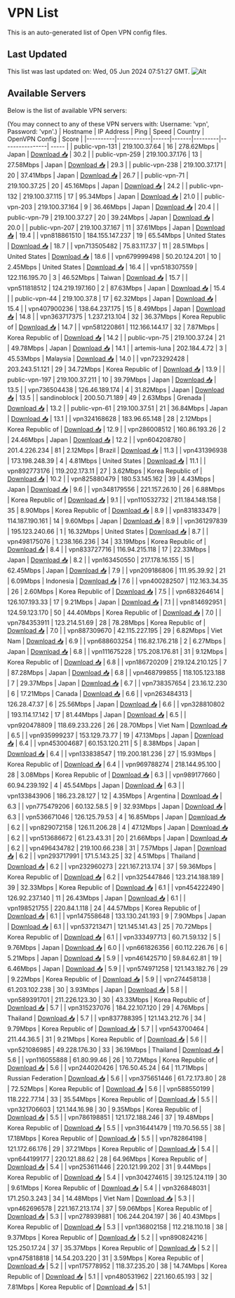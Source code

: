 # VPN List

This is an auto-generated list of Open VPN config files.

## Last Updated

This list was last updated on: Wed, 05 Jun 2024 07:51:27 GMT.
![Alt](https://repobeats.axiom.co/api/embed/186b98318ef1479477931607c1ad7d823f12451f.svg "Repobeats analytics image")

## Available Servers

Below is the list of available VPN servers:

(You may connect to any of these VPN servers with: Username: 'vpn', Password: 'vpn'.)
| Hostname | IP Address | Ping | Speed | Country | OpenVPN Config | Score |
|----------|------------|------|-------|---------|----------------| ----- |
| public-vpn-131 | 219.100.37.64 | 16 | 278.62Mbps | Japan | [Download 📥](./configs/server_0_JP.ovpn) | 30.2 |
| public-vpn-259 | 219.100.37.176 | 13 | 27.58Mbps | Japan | [Download 📥](./configs/server_1_JP.ovpn) | 29.3 |
| public-vpn-238 | 219.100.37.171 | 20 | 37.41Mbps | Japan | [Download 📥](./configs/server_2_JP.ovpn) | 26.7 |
| public-vpn-71 | 219.100.37.25 | 20 | 45.16Mbps | Japan | [Download 📥](./configs/server_3_JP.ovpn) | 24.2 |
| public-vpn-132 | 219.100.37.115 | 17 | 95.34Mbps | Japan | [Download 📥](./configs/server_4_JP.ovpn) | 21.0 |
| public-vpn-203 | 219.100.37.164 | 9 | 36.46Mbps | Japan | [Download 📥](./configs/server_5_JP.ovpn) | 20.4 |
| public-vpn-79 | 219.100.37.27 | 20 | 39.24Mbps | Japan | [Download 📥](./configs/server_6_JP.ovpn) | 20.0 |
| public-vpn-207 | 219.100.37.167 | 11 | 37.61Mbps | Japan | [Download 📥](./configs/server_7_JP.ovpn) | 19.4 |
| vpn818861510 | 184.155.147.237 | 19 | 65.54Mbps | United States | [Download 📥](./configs/server_8_US.ovpn) | 18.7 |
| vpn713505482 | 75.83.117.37 | 11 | 28.51Mbps | United States | [Download 📥](./configs/server_9_US.ovpn) | 18.6 |
| vpn679999498 | 50.20.124.201 | 10 | 2.45Mbps | United States | [Download 📥](./configs/server_10_US.ovpn) | 16.4 |
| vpn518307559 | 122.116.195.70 | 3 | 46.52Mbps | Taiwan | [Download 📥](./configs/server_11_TW.ovpn) | 15.7 |
| vpn511818512 | 124.219.197.160 | 2 | 87.63Mbps | Japan | [Download 📥](./configs/server_12_JP.ovpn) | 15.4 |
| public-vpn-44 | 219.100.37.8 | 17 | 62.32Mbps | Japan | [Download 📥](./configs/server_13_JP.ovpn) | 15.4 |
| vpn407900236 | 138.64.237.175 | 15 | 8.49Mbps | Japan | [Download 📥](./configs/server_14_JP.ovpn) | 14.8 |
| vpn363717375 | 1.237.213.104 | 32 | 36.37Mbps | Korea Republic of | [Download 📥](./configs/server_15_KR.ovpn) | 14.7 |
| vpn581220861 | 112.166.144.17 | 32 | 7.87Mbps | Korea Republic of | [Download 📥](./configs/server_16_KR.ovpn) | 14.2 |
| public-vpn-75 | 219.100.37.24 | 21 | 49.78Mbps | Japan | [Download 📥](./configs/server_17_JP.ovpn) | 14.1 |
| artemis-luna | 202.184.4.72 | 3 | 45.53Mbps | Malaysia | [Download 📥](./configs/server_18_MY.ovpn) | 14.0 |
| vpn723292428 | 203.243.51.121 | 29 | 34.72Mbps | Korea Republic of | [Download 📥](./configs/server_19_KR.ovpn) | 13.9 |
| public-vpn-197 | 219.100.37.211 | 10 | 39.79Mbps | Japan | [Download 📥](./configs/server_20_JP.ovpn) | 13.5 |
| vpn736504438 | 126.46.189.174 | 4 | 31.82Mbps | Japan | [Download 📥](./configs/server_21_JP.ovpn) | 13.5 |
| sandinoblock | 200.50.71.189 | 49 | 2.63Mbps | Grenada | [Download 📥](./configs/server_22_GD.ovpn) | 13.2 |
| public-vpn-61 | 219.100.37.51 | 21 | 36.84Mbps | Japan | [Download 📥](./configs/server_23_JP.ovpn) | 13.1 |
| vpn324168628 | 183.96.65.148 | 28 | 2.12Mbps | Korea Republic of | [Download 📥](./configs/server_24_KR.ovpn) | 12.9 |
| vpn286008512 | 160.86.193.26 | 2 | 24.46Mbps | Japan | [Download 📥](./configs/server_25_JP.ovpn) | 12.2 |
| vpn604208780 | 201.4.226.234 | 81 | 2.12Mbps | Brazil | [Download 📥](./configs/server_26_BR.ovpn) | 11.3 |
| vpn431396938 | 173.198.248.39 | 4 | 4.81Mbps | United States | [Download 📥](./configs/server_27_US.ovpn) | 11.1 |
| vpn892773176 | 119.202.173.11 | 27 | 3.62Mbps | Korea Republic of | [Download 📥](./configs/server_28_KR.ovpn) | 10.2 |
| vpn825880479 | 180.53.145.162 | 39 | 4.43Mbps | Japan | [Download 📥](./configs/server_29_JP.ovpn) | 9.6 |
| vpn348179556 | 221.157.26.10 | 26 | 6.88Mbps | Korea Republic of | [Download 📥](./configs/server_30_KR.ovpn) | 9.1 |
| vpn110532732 | 211.184.148.158 | 35 | 8.90Mbps | Korea Republic of | [Download 📥](./configs/server_31_KR.ovpn) | 8.9 |
| vpn831833479 | 114.187.190.161 | 14 | 9.60Mbps | Japan | [Download 📥](./configs/server_32_JP.ovpn) | 8.9 |
| vpn361297839 | 195.123.240.66 | 1 | 16.32Mbps | United States | [Download 📥](./configs/server_33_US.ovpn) | 8.7 |
| vpn498175076 | 1.238.166.236 | 34 | 33.19Mbps | Korea Republic of | [Download 📥](./configs/server_34_KR.ovpn) | 8.4 |
| vpn833727716 | 116.94.215.118 | 17 | 22.33Mbps | Japan | [Download 📥](./configs/server_35_JP.ovpn) | 8.2 |
| vpn163450550 | 217.178.16.155 | 15 | 62.45Mbps | Japan | [Download 📥](./configs/server_36_JP.ovpn) | 7.9 |
| vpn209186806 | 111.95.39.92 | 21 | 6.09Mbps | Indonesia | [Download 📥](./configs/server_37_ID.ovpn) | 7.6 |
| vpn400282507 | 112.163.34.35 | 26 | 2.60Mbps | Korea Republic of | [Download 📥](./configs/server_38_KR.ovpn) | 7.5 |
| vpn683264614 | 126.107.193.33 | 17 | 9.21Mbps | Japan | [Download 📥](./configs/server_39_JP.ovpn) | 7.1 |
| vpn814692951 | 124.59.123.170 | 50 | 44.40Mbps | Korea Republic of | [Download 📥](./configs/server_40_KR.ovpn) | 7.0 |
| vpn784353911 | 123.214.51.69 | 28 | 78.28Mbps | Korea Republic of | [Download 📥](./configs/server_41_KR.ovpn) | 7.0 |
| vpn887309670 | 42.115.227.195 | 29 | 6.82Mbps | Viet Nam | [Download 📥](./configs/server_42_VN.ovpn) | 6.9 |
| vpn688603254 | 116.82.176.218 | 2 | 6.27Mbps | Japan | [Download 📥](./configs/server_43_JP.ovpn) | 6.8 |
| vpn111675228 | 175.208.176.81 | 31 | 9.12Mbps | Korea Republic of | [Download 📥](./configs/server_44_KR.ovpn) | 6.8 |
| vpn186720209 | 219.124.210.125 | 7 | 87.28Mbps | Japan | [Download 📥](./configs/server_45_JP.ovpn) | 6.8 |
| vpn468799855 | 118.105.123.188 | 7 | 29.37Mbps | Japan | [Download 📥](./configs/server_46_JP.ovpn) | 6.7 |
| vpn738357654 | 23.16.12.230 | 6 | 17.21Mbps | Canada | [Download 📥](./configs/server_47_CA.ovpn) | 6.6 |
| vpn263484313 | 126.28.47.37 | 6 | 25.56Mbps | Japan | [Download 📥](./configs/server_48_JP.ovpn) | 6.6 |
| vpn328810802 | 193.114.17.142 | 17 | 81.44Mbps | Japan | [Download 📥](./configs/server_49_JP.ovpn) | 6.5 |
| vpn920478809 | 118.69.233.226 | 26 | 28.70Mbps | Viet Nam | [Download 📥](./configs/server_50_VN.ovpn) | 6.5 |
| vpn935999237 | 153.129.73.77 | 19 | 47.13Mbps | Japan | [Download 📥](./configs/server_51_JP.ovpn) | 6.4 |
| vpn453004687 | 60.153.120.211 | 5 | 8.38Mbps | Japan | [Download 📥](./configs/server_52_JP.ovpn) | 6.4 |
| vpn133838547 | 119.200.181.236 | 27 | 15.93Mbps | Korea Republic of | [Download 📥](./configs/server_53_KR.ovpn) | 6.4 |
| vpn969788274 | 218.144.95.100 | 28 | 3.08Mbps | Korea Republic of | [Download 📥](./configs/server_54_KR.ovpn) | 6.3 |
| vpn989177660 | 60.94.239.192 | 4 | 45.54Mbps | Japan | [Download 📥](./configs/server_55_JP.ovpn) | 6.3 |
| vpn133843906 | 186.23.28.127 | 12 | 4.35Mbps | Argentina | [Download 📥](./configs/server_56_AR.ovpn) | 6.3 |
| vpn775479206 | 60.132.58.5 | 9 | 32.93Mbps | Japan | [Download 📥](./configs/server_57_JP.ovpn) | 6.3 |
| vpn536671046 | 126.125.79.53 | 4 | 16.85Mbps | Japan | [Download 📥](./configs/server_58_JP.ovpn) | 6.2 |
| vpn829072158 | 126.11.206.28 | 4 | 47.12Mbps | Japan | [Download 📥](./configs/server_59_JP.ovpn) | 6.2 |
| vpn513686672 | 61.23.43.31 | 20 | 21.66Mbps | Japan | [Download 📥](./configs/server_60_JP.ovpn) | 6.2 |
| vpn496434782 | 219.100.66.238 | 31 | 7.57Mbps | Japan | [Download 📥](./configs/server_61_JP.ovpn) | 6.2 |
| vpn293717991 | 171.5.143.25 | 32 | 4.51Mbps | Thailand | [Download 📥](./configs/server_62_TH.ovpn) | 6.2 |
| vpn232960273 | 221.167.213.174 | 37 | 59.36Mbps | Korea Republic of | [Download 📥](./configs/server_63_KR.ovpn) | 6.2 |
| vpn325447846 | 123.214.188.189 | 39 | 32.33Mbps | Korea Republic of | [Download 📥](./configs/server_64_KR.ovpn) | 6.1 |
| vpn454222490 | 126.92.237.140 | 11 | 26.43Mbps | Japan | [Download 📥](./configs/server_65_JP.ovpn) | 6.1 |
| vpn198521755 | 220.84.1.118 | 24 | 44.57Mbps | Korea Republic of | [Download 📥](./configs/server_66_KR.ovpn) | 6.1 |
| vpn147558648 | 133.130.241.193 | 9 | 7.90Mbps | Japan | [Download 📥](./configs/server_67_JP.ovpn) | 6.1 |
| vpn537213471 | 121.145.141.43 | 25 | 70.72Mbps | Korea Republic of | [Download 📥](./configs/server_68_KR.ovpn) | 6.1 |
| vpn333497713 | 60.71.59.132 | 5 | 9.76Mbps | Japan | [Download 📥](./configs/server_69_JP.ovpn) | 6.0 |
| vpn661826356 | 60.112.226.76 | 6 | 5.21Mbps | Japan | [Download 📥](./configs/server_70_JP.ovpn) | 5.9 |
| vpn461425710 | 59.84.62.81 | 19 | 6.46Mbps | Japan | [Download 📥](./configs/server_71_JP.ovpn) | 5.9 |
| vpn574971258 | 121.143.182.76 | 29 | 9.22Mbps | Korea Republic of | [Download 📥](./configs/server_72_KR.ovpn) | 5.9 |
| vpn274458138 | 61.203.102.238 | 30 | 3.93Mbps | Japan | [Download 📥](./configs/server_73_JP.ovpn) | 5.8 |
| vpn589391701 | 211.226.123.30 | 30 | 43.33Mbps | Korea Republic of | [Download 📥](./configs/server_74_KR.ovpn) | 5.7 |
| vpn315237076 | 184.22.107.120 | 29 | 4.76Mbps | Thailand | [Download 📥](./configs/server_75_TH.ovpn) | 5.7 |
| vpn837788395 | 121.143.212.76 | 34 | 9.79Mbps | Korea Republic of | [Download 📥](./configs/server_76_KR.ovpn) | 5.7 |
| vpn543700464 | 211.44.36.5 | 31 | 9.21Mbps | Korea Republic of | [Download 📥](./configs/server_77_KR.ovpn) | 5.6 |
| vpn521086985 | 49.228.176.30 | 33 | 36.19Mbps | Thailand | [Download 📥](./configs/server_78_TH.ovpn) | 5.6 |
| vpn116055888 | 61.80.99.46 | 26 | 10.72Mbps | Korea Republic of | [Download 📥](./configs/server_79_KR.ovpn) | 5.6 |
| vpn244020426 | 176.50.45.24 | 64 | 11.71Mbps | Russian Federation | [Download 📥](./configs/server_80_RU.ovpn) | 5.6 |
| vpn375651446 | 61.72.173.80 | 28 | 72.52Mbps | Korea Republic of | [Download 📥](./configs/server_81_KR.ovpn) | 5.6 |
| vpn588550199 | 118.222.77.14 | 33 | 35.54Mbps | Korea Republic of | [Download 📥](./configs/server_82_KR.ovpn) | 5.5 |
| vpn321706603 | 121.144.16.98 | 30 | 9.35Mbps | Korea Republic of | [Download 📥](./configs/server_83_KR.ovpn) | 5.5 |
| vpn786198851 | 121.172.188.246 | 37 | 19.48Mbps | Korea Republic of | [Download 📥](./configs/server_84_KR.ovpn) | 5.5 |
| vpn316441479 | 119.70.56.55 | 38 | 17.18Mbps | Korea Republic of | [Download 📥](./configs/server_85_KR.ovpn) | 5.5 |
| vpn782864198 | 121.172.66.176 | 29 | 37.21Mbps | Korea Republic of | [Download 📥](./configs/server_86_KR.ovpn) | 5.4 |
| vpn644199177 | 220.121.88.62 | 28 | 64.96Mbps | Korea Republic of | [Download 📥](./configs/server_87_KR.ovpn) | 5.4 |
| vpn253611446 | 220.121.99.202 | 31 | 9.44Mbps | Korea Republic of | [Download 📥](./configs/server_88_KR.ovpn) | 5.4 |
| vpn304274615 | 39.125.124.119 | 30 | 9.61Mbps | Korea Republic of | [Download 📥](./configs/server_89_KR.ovpn) | 5.4 |
| vpn326848031 | 171.250.3.243 | 34 | 14.48Mbps | Viet Nam | [Download 📥](./configs/server_90_VN.ovpn) | 5.3 |
| vpn462696578 | 221.167.213.174 | 37 | 59.06Mbps | Korea Republic of | [Download 📥](./configs/server_91_KR.ovpn) | 5.3 |
| vpn278939881 | 106.244.204.197 | 36 | 40.43Mbps | Korea Republic of | [Download 📥](./configs/server_92_KR.ovpn) | 5.3 |
| vpn136802158 | 112.218.110.18 | 38 | 9.37Mbps | Korea Republic of | [Download 📥](./configs/server_93_KR.ovpn) | 5.2 |
| vpn890824216 | 125.250.17.24 | 37 | 35.37Mbps | Korea Republic of | [Download 📥](./configs/server_94_KR.ovpn) | 5.2 |
| vpn475818818 | 14.54.203.220 | 31 | 3.59Mbps | Korea Republic of | [Download 📥](./configs/server_95_KR.ovpn) | 5.2 |
| vpn175778952 | 118.37.235.20 | 38 | 14.74Mbps | Korea Republic of | [Download 📥](./configs/server_96_KR.ovpn) | 5.1 |
| vpn480531962 | 221.160.65.193 | 32 | 7.81Mbps | Korea Republic of | [Download 📥](./configs/server_97_KR.ovpn) | 5.1 |

